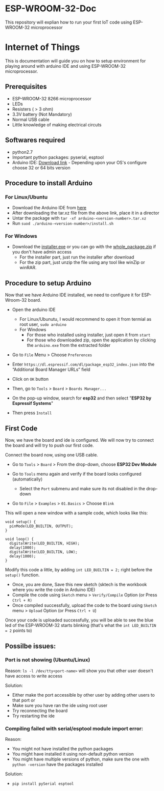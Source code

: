 # ESP-WROOM-32-Doc
This repository will explian how to run your first IoT code using ESP-WROOM-32 microprocessor

# Internet of Things

This is documentation will guide you on how to setup environment for playing around with arduino IDE and using ESP-WROOM-32 microprocessor.

## Prerequisites

- ESP-WROOM-32 8266 microprocessor
- LEDs
- Resisters ( > 3 ohm)
- 3.3V battery (Not Mandatory)
- Normal USB cable
- Little knowledge of making electrical circuts

## Softwares required

- python2.7
- Important python packages: pyserial, esptool
- Arduino IDE: [Download link](https://www.arduino.cc/en/Main/Software) - Depending upon your OS's configure choose 32 or 64 bits version

## Procedure to install Arduino

### For Linux/Ubuntu

- Download the Arduino IDE from [here](https://www.arduino.cc/en/Main/Software) 
- After downloading the tar.xz file from the above link, place it in a director
- Untar the package with `tar -xf arduino-<version-number>.tar.xz` 
- Run `suod ./arduino-<version-number>/install.sh`

### For Windows

- Download the [installer.exe](https://www.arduino.cc/download_handler.php?f=/arduino-1.8.10-windows.exe) or you can go with the [whole_package.zip](https://www.arduino.cc/download_handler.php?f=/arduino-1.8.10-windows.zip) if you don't have admin access
	- For the installer part, just run the installer after download
	- For the zip part, just unzip the file using any tool like winZip or winRAR.

## Procedure to setup Arduino

Now that we have Arduino IDE installed, we need to configure it for ESP-Wroom-32 board.

- Open the arduino IDE
	- For Linux/Ubunutu, I would recommend to open it from termial as root user, `sudo arduino`
	- For Windows
		- For those who installed using installer, just open it from `start`
		- For those who downloaded zip, open the application by clicking the `arduino.exe` from the extracted folder

- Go to `File` Menu > Choose `Preferences`
- Enter `https://dl.espressif.com/dl/package_esp32_index.json` into the “Additional Board Manager URLs” field
- Click on `OK` button
- Then, go to `Tools` > `Board` > `Boards Manager...`
- On the pop-up window, search for **esp32** and then select "**ESP32 by Espressif Systems**"
- Then press `Install`

## First Code 

Now, we have the board and ide is configured. We will now try to connect the board and will try to push our first code.

Connect the board now, using one USB cable.

- Go to `Tools` > `Board` > From the drop-down, choose **ESP32 Dev Module**

- Go to `Tools` menu again and verify if the board looks configured (automatically)
	- Select the `Port` submenu and make sure its not disabled in the drop-down

- Go to `File` > `Examples` > `01.Basics` > Choose `Blink`

This will open a new window with a sample code, which looks like this: 


```code
void setup() {
  pinMode(LED_BUILTIN, OUTPUT);
}

void loop() {
  digitalWrite(LED_BUILTIN, HIGH);
  delay(1000);
  digitalWrite(LED_BUILTIN, LOW); 
  delay(1000);
}
```

Modify this code a little, by adding `int LED_BUILTIN = 2;` right before the `setup()` function.

- Once, you are done, Save this new sketch (sktech is the workbook where you write the code in Arduino IDE)
- Compile the code using `Sketch` menu > `Verify/Compile` Option (or Press `Ctrl + R)`
- Once compiled successfully, upload the code to the board using `Sketch` menu > `Upload` Option (or Press `Ctrl + U`)

Once your code is uploaded successfully, you will be able to see the blue led of the ESP-WROOM-32 starts blinking (that's what the `int LED_BUILTIN = 2` points to)


## Possilbe issues:

### Port is not showing (Ubuntu/Linux)

Reason: `ls -l /dev/tty<port-name>` will show you that other user doesn't have access to write access

Solution:
- Either make the port accessible by other user by adding other users to that port
or 
- Make sure you have ran the ide using root user
- Try reconnecting the board
- Try restarting the ide

### Compiling failed with serial/esptool module import error:

Reason: 
- You might not have installed the python packages 
- You might have installed it using non-default python version
- You might have multiple versions of python, make sure the one with `python -version` have the packages installed

Solution:
- `pip install pySerial esptool`
